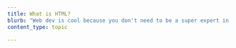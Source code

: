 ```yaml
---
title: What is HTML?
blurb: "Web dev is cool because you don't need to be a super expert in any part of it in order to start making stuff. In this section you'll learn just enough HTML that you can start writing basic websites with simple content"
content_type: topic

---
```

